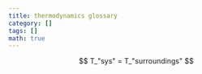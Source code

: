 ```yaml
---
title: thermodynamics glossary
category: []
tags: []
math: true
---
```


$$ T_"sys" = T_"surroundings" $$
